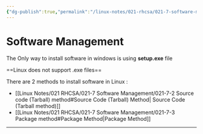 ```yaml
---
{"dg-publish":true,"permalink":"/linux-notes/021-rhcsa/021-7-software-management/021-7-1-software-management/"}
---
```


# Software Management

The Only way to install software in windows is using **setup.exe** file

==Linux does not support .exe files==

There are 2 methods to install software in Linux :
- [[Linux Notes/021 RHCSA/021-7 Software Management/021-7-2 Source code (Tarball) method#Source Code (Tarball) Method\| Source Code (Tarball method)]]
- [[Linux Notes/021 RHCSA/021-7 Software Management/021-7-3 Package method#Package Method\|Package Method]]

---

